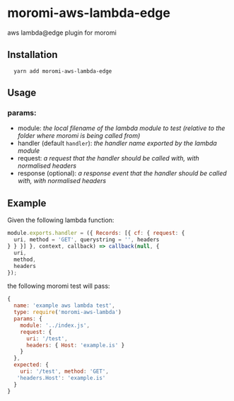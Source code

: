 # moromi-aws-lambda-edge
aws lambda@edge plugin for moromi

## Installation
```
  yarn add moromi-aws-lambda-edge
```

## Usage

### params:
* module: _the local filename of the lambda module to test (relative to the folder where moromi is being called from)_
* handler (default `handler`): _the handler name exported by the lambda module_
* request: _a request that the handler should be called with, with normalised headers_
* response (optional): _a response event that the handler should be called with, with normalised headers_

## Example
Given the following lambda function:
```js
module.exports.handler = ({ Records: [{ cf: { request: {
  uri, method = 'GET', querystring = '', headers
} } }] }, context, callback) => callback(null, {
  uri,
  method,
  headers
});
```

the following moromi test will pass:
```js
{
  name: 'example aws lambda test',
  type: require('moromi-aws-lambda')
  params: {
    module: '../index.js',
    request: {
      uri: '/test',
      headers: { Host: 'example.is' }
    }
  },
  expected: {
    uri: '/test', method: 'GET',
   'headers.Host': 'example.is'
  }
}
```


